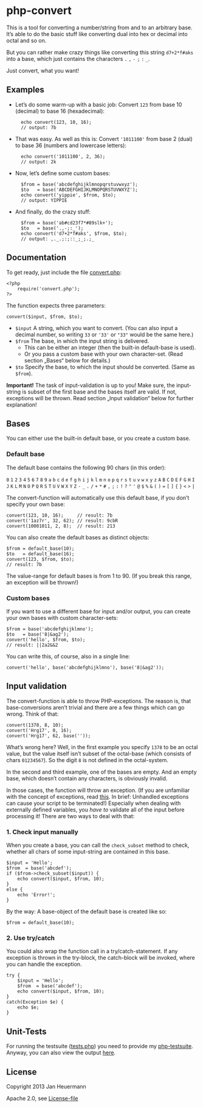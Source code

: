 php-convert
===========

This is a tool for converting a number/string from and to an arbitrary base. It’s able to do the basic stuff like converting dual into hex or decimal into octal and so on.

But you can rather make crazy things like converting this string `d7+2*f#aks` into a base, which just contains the characters `.` `,` `-` `;` `:` `_`.

Just convert, what you want!


Examples
--------
* Let’s do some warm-up with a basic job: Convert `123` from base 10 (decimal) to base 16 (hexadecimal):
    
        echo convert(123, 10, 16);
        // output: 7b

* That was easy. As well as this is: Convert `'1011100'` from base 2 (dual) to base 36 (numbers and lowercase letters):
        
        echo convert('1011100', 2, 36);
        // output: 2k

* Now, let’s define some custom bases:
        
        $from = base('abcdefghijklmnopqrstuvwxyz');
        $to   = base('ABCDEFGHIJKLMNOPQRSTUVWXYZ');
        echo convert('yippie', $from, $to);
        // output: YIPPIE

* And finally, do the crazy stuff:
        
        $from = base('ab#cd23f7*#89slk+');
        $to   = base('.,-;:_');
        echo convert('d7+2*f#aks', $from, $to);
        // output: ,._.;:;::_;_;.;_


Documentation
-------------

To get ready, just include the file [convert.php](convert.php):

    <?php
        require('convert.php');
    ?>

The function expects three parameters:

    convert($input, $from, $to);

* `$input` A string, which you want to convert. (You can also input a decimal number, so writing `33` or `'33'` or `"33"` would be the same here.)
* `$from` The base, in which the input string is delivered.
  * This can be either an integer (then the built-in default-base is used).
  * Or you pass a custom base with your own character-set. (Read section „Bases“ below for details.)
* `$to` Specify the base, to which the input should be converted. (Same as `$from`).

**Important!** The task of input-validation is up to you! Make sure, the input-string is subset of the first base and the bases itself are valid. If not, exceptions will be thrown. Read section „Input validation“ below for further explanation!


Bases
-----
You can either use the built-in default base, or you create a custom base.

### Default base ###
The default base contains the following 90 chars (in this order):

`0` `1` `2` `3` `4` `5` `6` `7` `8` `9` `a` `b` `c` `d` `e` `f` `g` `h` `i` `j` `k` `l` `m` `n` `o` `p` `q` `r` `s` `t` `u` `v` `w` `x` `y` `z` `A` `B` `C` `D` `E` `F` `G` `H` `I` `J` `K` `L` `M` `N` `O` `P` `Q` `R` `S` `T` `U` `V` `W` `X` `Y` `Z` `-` `_` `.` `/` `+` `*` `#` `,` `;` `:` `!` `?` `"` `'` `@` `$` `%` `&` `(` `)` `=` `[` `]` `{` `}` `<` `>` `|`

The convert-function will automatically use this default base, if you don’t specify your own base:

    convert(123, 10, 16);     // result: 7b
    convert('1az7r', 32, 62); // result: 9cbR
    convert(10001011, 2, 8);  // result: 213

You can also create the default bases as distinct objects:

    $from = default_base(10);
    $to   = default_base(16);
    convert(123, $from, $to);
    // result: 7b

The value-range for default bases is from 1 to 90. (If you break this range, an exception will be thrown!)


### Custom bases ###

If you want to use a different base for input and/or output, you can create your own bases with custom character-sets:

    $from = base('abcdefghijklmno');
    $to   = base('8|&ag2');
    convert('hello', $from, $to);
    // result: ||2a2&&2

You can write this, of course, also in a single line:

    convert('hello', base('abcdefghijklmno'), base('8|&ag2'));


Input validation
----------------

The convert-function is able to throw PHP-exceptions. The reason is, that base-conversions aren’t trivial and there are a few things which can go wrong. Think of that:

    convert(1378, 8, 10);
    convert('Hrg17', 0, 16);
    convert('Hrg17', 62, base(''));

What’s wrong here? Well, in the first example you specify `1378` to be an octal value, but the value itself isn’t subset of the octal-base (which consists of chars `01234567`). So the digit `8` is not defined in the octal-system.

In the second and third example, one of the bases are empty. And an empty base, which doesn’t contain any characters, is obviously invalid.

In those cases, the function will throw an exception. (If you are unfamiliar with the concept of exceptions, read [this](http://php.net/manual/en/language.exceptions.php). In brief: Unhandled exceptions can cause your script to be terminated!)
Especially when dealing with externally defined variables, you *have to* validate all of the input before processing it! There are two ways to deal with that:

### 1. Check input manually ###
When you create a base, you can call the `check_subset` method to check, whether all chars of some input-string are contained in this base.

    $input = 'Hello';
    $from  = base('abcdef');
    if ($from->check_subset($input)) {
        echo convert($input, $from, 10);
    }
    else {
        echo 'Error!';
    }

By the way: A base-object of the default base is created like so:

    $from = default_base(10);

### 2. Use try/catch ###
You could also wrap the function call in a try/catch-statement. If any exception is thrown in the try-block, the catch-block will be invoked, where you can handle the exception.

    try {
        $input = 'Hello';
        $from  = base('abcdef');
        echo convert($input, $from, 10);
    }
    catch(Exception $e) {
        echo $e;
    }


Unit-Tests
----------

For running the testsuite ([tests.php](tests.php)) you need to provide my [php-testsuite](https://github.com/jotaen/php-testsuite). Anyway, you can also view the output [here](http://code.jotaen.net/exec/php-convert/tests.php).


License
-------

Copyright 2013 Jan Heuermann

Apache 2.0, see [License-file](LICENSE)
